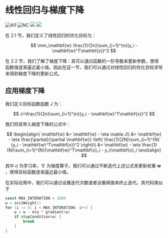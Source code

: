 # 线性回归与梯度下降

![AI1](https://img.shields.io/badge/LC-Artificial%20Inteligence%201-blue)
![NC](https://img.shields.io/badge/LH-Neural%20Compulation-red)
[![](https://img.shields.io/badge/py-代码-blue?logo=python&logoColor=f5f5f5)](https://github.com/KevinZonda/MLBook/blob/master/code/Supervised/2.3-LinearRegressionGD.ipynb)
[![](https://img.shields.io/badge/jupyter-预览-orange?logo=jupyter)](https://nbviewer.org/github/KevinZonda/MLBook/blob/master/code/Supervised/2.3-LinearRegressionGD.ipynb)

在 2.1 节，我们定义了线性回归的优化目标为：

$$
\min_\mathbf{w} \frac{1}{2n}\sum_{i=1}^{n}(y_i - \mathbf{w}^T\mathbf{x})^2
$$

在 2.2 节，我们了解了梯度下降：其可以通过函数的一阶导数来更新参数，使得函数值逐渐逼近最小值。因此在这一节，我们可以通过对线性回归的优化目标求导来得到梯度下降的更新公式。


## 应用梯度下降

我们定义目标函数函数 $J$ 为：

$$
J=\frac{1}{2n}\sum_{i=1}^{n}(y_i - \mathbf{w}^T\mathbf{x})^2
$$

我们将其带入梯度下降的公式中：

$$
\begin{align}
\mathbf{w}
&= \mathbf{w} - \eta \nabla J\\
&= \mathbf{w} - \eta \frac{\partial}{\partial \mathbf{w}} \left( \frac{1}{2N}\sum_{i=1}^{N}(y_i - \mathbf{w}^T\mathbf{x})^2 \right)\\
&= \mathbf{w} - \eta \frac{1}{N}\sum_{i=1}^{N}(\mathbf{w}^T\mathbf{x}_i - y_i)\mathbf{x}_i
\end{align}
$$

其中 $\eta$ 为学习率，$\nabla$ 为梯度算子。我们可以通过不断迭代上述公式来更新权重 $\mathbf{w}$ ，使得目标函数逐渐逼近最小值。

在实际应用中，我们可以通过设置迭代次数或者设置阈值来终止迭代。其代码类似于

```go
const MAX_INTERATION = 1000
w = initWeight()
for (i := 0; i < MAX_INTERATION; i++) {
    w = w - eta * gradient(w)
    if stopCondition(w) {
        break
    }
}
```

